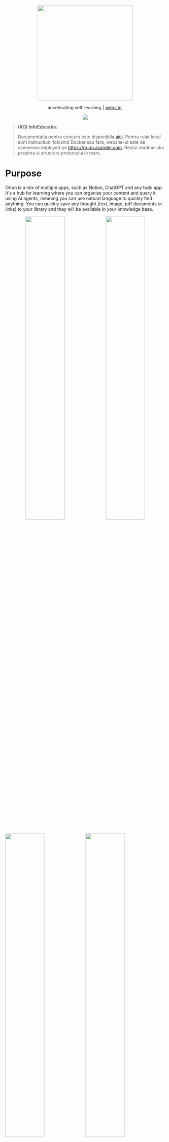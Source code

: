 <p align="center">
  <img src="https://w0ruri1sa4.ufs.sh/f/dTEi6PUzin8rfiKtzXdafX2uDkEY3v8mWc6OqLis7oxw5Ker" width="300"/>
</p>

<p align="center">
    accelerating self-learning | <a href="https://orion.asandei.com"> website</a>&nbsp
</p>

<p align="center">
 <img src="https://w0ruri1sa4.ufs.sh/f/dTEi6PUzin8r9SYHzbu3pe8qCgD1WIcoxn6thiHryuMwlGYs" ></img>
</p>

<!-- > **Warning:**
> this is a work-in-progress and not the finished product. -->

> **(RO) InfoEducatie:**
> 
> Documentatia pentru concurs este disponibila [aici](https://ishortn.ink/orion-docs
). Pentru rulat local sunt instructiuni folosind Docker sau fara, website-ul este de asemenea deployed pe https://orion.asandei.com. Restul readme-ului prezinta si structura proiectului in mare.

# Purpose

Orion is a mix of multiple apps, such as Notion, ChatGPT and any todo app. It's a hub for learning where you can organize your content and query it using AI agents, meaning you can use natural language to quickly find anything. You can quickly save any thought (text, image, pdf documents or links) to your library and they will be available in your knowledge base.

<p align="center">
<img src="https://w0ruri1sa4.ufs.sh/f/dTEi6PUzin8rUsSBNXINbkm2atXhPzKELGDHIl1TAFsqprcC" width="49.5%"></img> <img src="https://w0ruri1sa4.ufs.sh/f/dTEi6PUzin8rkpXY1x9lkYmPgLvbOHAfMtsGhEQaiT360x4B" width="49.5%"></img>

<img src="https://w0ruri1sa4.ufs.sh/f/dTEi6PUzin8rIQBU0OhUgZm2IlTczEHMLGjdxpBPY0ovJqeQ" width="49.5%"></img> <img src="https://w0ruri1sa4.ufs.sh/f/dTEi6PUzin8rQITFnlNEnRc4Y1s68GBmHTapSuJtAOzeZbK2" width="49.5%"></img>
</p>

Please click on any image to open it in a new tab!

# Usage

Orion is organized in workspaces, which hold multiple projects. You can organize documents in projects using directories or tags. A user has a knowledge base - which contains "quick thoughts" (texts, images, code snippets, PDFs) or documents. You can query the knowledge base using the dashboard, or from any page using the universal search (Search in the sidebar or CTRL + K).

To get started, create a workspace during the onboarding. Create a project from the sidebar, you can write the documents using the rich text editor. Add short notes from the dashboard, and you can also use the chat interface from the dashboard.

To chat with a PDF, choose it from your library or from a project and click the chat. Choose suggested questions or write your own.

# Local deployment

Before any of the steps, make sure you have filled in `./apps/web/.env` with the API keys. The `IS_PRODUCTION` variable determines if the app should use Ollama for LLMs (won't work in docker, only for local dev) or OpenRouter. 

Also make sure you have changed the `packages/api/src/enabled-ai.ts` file to your user id (you can find it in the db studio, after the sign up). Otherwise the AI features will be down - the rest of the app does work without AI (to reduce costs, while billing is a work in progress).

## Docker

1. Build the image

```
docker build -t orion .
```

2. Run a container

```
docker run -p 4173:4173 orion
```

The app should be running on http://localhost:4173

## Development server

1. Fill in `./apps/web/.env`, following `./apps/web/.env.example`.

2. Install dependencies for the monorepo (can use `npm` instead, but `pnpm` should save save):
  
```
pnpm install
```

3. Run the development server

```
pnpm dev
```

Other useful commands are `test:unit` (run unit tests), `db:studio` (start drizzle studio, view database state), `db:push` (apply database migrations to the remote db).

# Resources

Directory structure:

```
.
├── apps
│   └── web
# SvelteKit app: frontend & backend
├── LICENSE
├── node_modules
├── package.json
├── packages
│   ├── agent
# Utility functions for LLM agents
│   ├── api
# tRPC procedures for the backend
│   ├── auth
# Utility functions for core auth
│   ├── config
│   ├── core
│   └── db
# Database schema declaration
├── pnpm-lock.yaml
├── pnpm-workspace.yaml
├── README.md
├── tests
│   ├── e2e
│   └── unit
# Unit tests
└── turbo.json
```

Third party services used:
- Neon: hosted postgresql database
- GitHub: oauth
- Upstash: hosted redis database
- Google Recaptcha
- Resend: hosted email server
- Uploadthing: hosted (free) storage service
- Cohere: good embeddings model (used for vector search)
- OpenRouter: API for LLMs
- Exa: web search API

Tech stack: Turborepo, SvelteKit, tRPC, Drizzle, PostgreSQL, Redis, Tailwind.

The project can be used locally completly for ***free***. All 3rd party services have good free tiers, and for the LLMs you can use Ollama or *free* models from OpenRouter (given they support tool calls and they're not down).

# License

Orion is open source and available under the [GPL v3](./LICENSE) license.

Copyright 2025 [Asandei Stefan-Alexandru](https://asandei.com) & Ciobanu Andrei-Mihai. All rights reserved.
